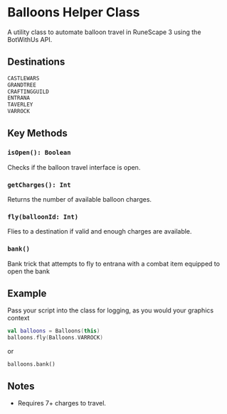 # Balloons Helper Class

A utility class to automate balloon travel in RuneScape 3 using the BotWithUs API.

## Destinations
```kotlin
CASTLEWARS 
GRANDTREE 
CRAFTINGGUILD 
ENTRANA 
TAVERLEY 
VARROCK
```

## Key Methods

### `isOpen(): Boolean`
Checks if the balloon travel interface is open.

### `getCharges(): Int`
Returns the number of available balloon charges.

### `fly(balloonId: Int)`
Flies to a destination if valid and enough charges are available.

### `bank()`
Bank trick that attempts to fly to entrana with a combat item equipped to open the bank

## Example
Pass your script into the class for logging, as you would your graphics context
```kotlin
val balloons = Balloons(this)
balloons.fly(Balloons.VARROCK)
```
or
```
balloons.bank()
```

## Notes
- Requires 7+ charges to travel.

